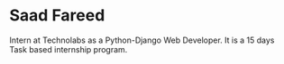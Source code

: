 
<h1>Saad Fareed</h1>
Intern at  Technolabs as a Python-Django Web Developer. It is a 15 days Task based internship program.
